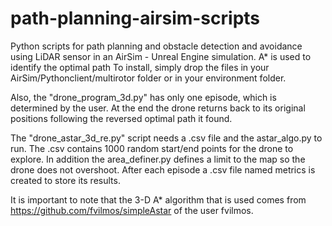 # path-planning-airsim-scripts
Python scripts for path planning and obstacle detection and avoidance using LiDAR sensor in an AirSim - Unreal Engine simulation.
A* is used to identify the optimal path
To install, simply drop the files in your AirSim/Pythonclient/multirotor folder or in your environment folder.

Also, the "drone_program_3d.py" has only one episode, which is determined by the user. At the end the drone returns back to its original positions following the reversed optimal path it found.

The "drone_astar_3d_re.py" script needs a .csv file and the astar_algo.py to run. The .csv contains 1000 random start/end points for the drone to explore. In addition the area_definer.py defines a limit to the map so the drone does not overshoot. After each episode a .csv file named metrics is created to store its results.

It is important to note that the 3-D A* algorithm that is used comes from https://github.com/fvilmos/simpleAstar of the user fvilmos.
